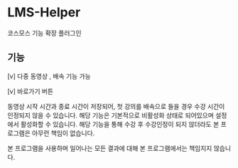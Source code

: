 # LMS-Helper
코스모스 기능 확장 플러그인


##  기능 
[v] 다중 동영상 , 배속 기능 가능

[v] 바로가기 버튼



동영상 시작 시간과 종료 시간이 저장되어, 첫 강의를 배속으로 들을 경우 수강 시간이 인정되지 않을 수 있습니다.
해당 기능은 기본적으로 비활성화 상태로 되어있으며 설정에서 활성화할 수 있습니다.
해당 기능을 통해 수강 후 수강인정이 되지 않더라도 본 프로그램은 아무런 책임이 없습니다.

본 프로그램을 사용하며 일어나는 모든 결과에 대해 본 프로그램에서는 책임지지 않습니다.